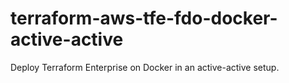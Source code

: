 # terraform-aws-tfe-fdo-docker-active-active
Deploy Terraform Enterprise on Docker in an active-active setup.
